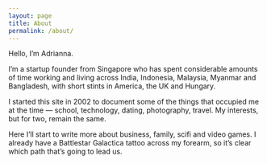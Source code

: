 ```yaml
---
layout: page
title: About
permalink: /about/
---
```


Hello, I’m Adrianna.

I’m a startup founder from Singapore who has spent considerable amounts of time working and living across India, Indonesia, Malaysia, Myanmar and Bangladesh, with short stints in America, the UK and Hungary.

I started this site in 2002 to document some of the things that occupied me at the time — school, technology, dating, photography, travel. My interests, but for two, remain the same.

Here I’ll start to write more about business, family, scifi and video games. I already have a Battlestar Galactica tattoo across my forearm, so it’s clear which path that’s going to lead us.